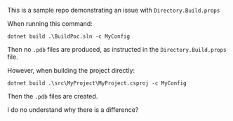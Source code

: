 This is a sample repo demonstrating an issue with `Directory.Build.props`

When running this command:

```
dotnet build .\BuildPoc.sln -c MyConfig
```

Then no `.pdb` files are produced, as instructed in the `Directory.Build.props` file.


However, when building the project directly:

```
dotnet build .\src\MyProject\MyProject.csproj -c MyConfig
```

Then the `.pdb` files are created.

I do no understand why there is a difference?